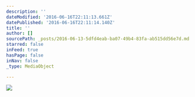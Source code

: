 ```yaml
---
description: ''
dateModified: '2016-06-16T22:11:13.661Z'
datePublished: '2016-06-16T22:11:14.140Z'
title: ''
author: []
sourcePath: _posts/2016-06-13-5dfd4eab-ba07-49b4-83fa-ab515dd56e7d.md
starred: false
inFeed: true
hasPage: false
inNav: false
_type: MediaObject

---
```

![](https://the-grid-user-content.s3-us-west-2.amazonaws.com/1c277a46-33a2-4173-ac55-832edbecab44.jpg)